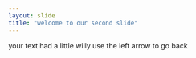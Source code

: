 ```yaml
---
layout: slide
title: "welcome to our second slide"
---
```

your text had a little willy
use the left arrow to go back
